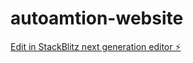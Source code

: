 # autoamtion-website

[Edit in StackBlitz next generation editor ⚡️](https://stackblitz.com/~/github.com/AbhishekRaawat/autoamtion-website)